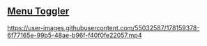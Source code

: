 ## [Menu Toggler](https://github.com/kartikeyvaish/Animations/tree/main/animations/MenuToggler)


https://user-images.githubusercontent.com/55032587/178159378-6f77165e-99b5-48ae-b96f-f40f0fe22057.mp4

